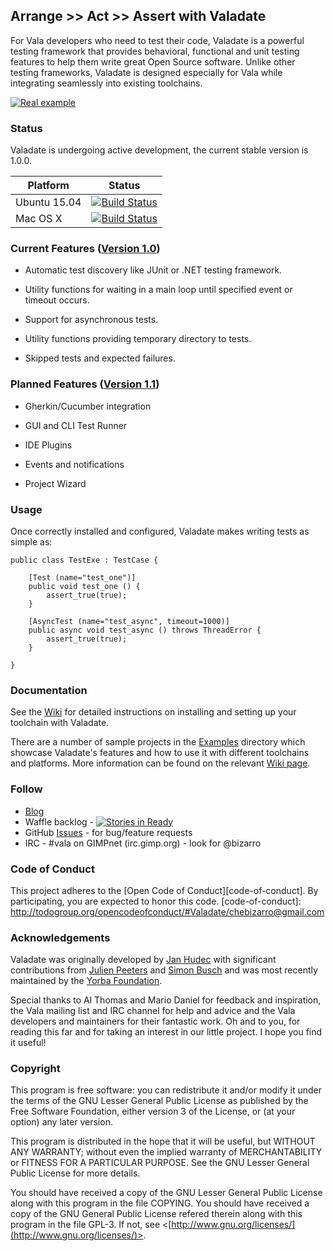 ## Arrange >> Act >> Assert with Valadate

For Vala developers who need to test their code, Valadate is a powerful testing framework that provides behavioral, functional and unit testing features to help them write great Open Source software. Unlike other testing frameworks, Valadate is designed especially for Vala while integrating seamlessly into existing toolchains.

[![Real example](https://github.com/chebizarro/valadate/wiki/images/valadate_screenshot.png)]()

### Status
Valadate is undergoing active development, the current stable version is 1.0.0.

| Platform | Status |
| --- | --- |
| Ubuntu  15.04 | [![Build Status](http://jenkins.valadate.org:8080/buildStatus/icon?job=Valadate-1.0.0)](http://jenkins.valadate.org:8080/job/Valadate-1.0.0/) |
| Mac OS X | [![Build Status](http://jenkins.valadate.org:8080/buildStatus/icon?job=Valadate-1.0.0 (Mac OSX))](http://jenkins.valadate.org:8080/job/Valadate-1.0.0%20(Mac%20OSX)/) |

### Current Features ([Version 1.0](https://github.com/chebizarro/valadate/milestones/Version%201.0.0))

  * Automatic test discovery like JUnit or .NET testing framework.

  * Utility functions for waiting in a main loop until specified event or
    timeout occurs.

  * Support for asynchronous tests.

  * Utility functions providing temporary directory to tests.

  * Skipped tests and expected failures.
  
### Planned Features ([Version 1.1](https://github.com/chebizarro/valadate/milestones/Version%201.1.0))

  * Gherkin/Cucumber integration
  
  * GUI and CLI Test Runner
  
  * IDE Plugins
  
  * Events and notifications
  
  * Project Wizard

### Usage

Once correctly installed and configured, Valadate makes writing tests as simple as:

```vala
public class TestExe : TestCase {
	
	[Test (name="test_one")]
	public void test_one () {
		assert_true(true);
	}

	[AsyncTest (name="test_async", timeout=1000)]
	public async void test_async () throws ThreadError {
		assert_true(true);
	}
	
}
```

### Documentation

See the [Wiki](https://github.com/chebizarro/valadate/wiki) for detailed instructions on installing and setting up your toolchain with Valadate.

There are a number of sample projects in the [Examples](examples) directory which showcase Valadate's features and how to use it with different toolchains and platforms. More information can be found on the relevant [Wiki page](https://github.com/chebizarro/valadate/wiki).

### Follow

* [Blog](http://bit.ly/1UDpayV)
* Waffle backlog - [![Stories in Ready](https://badge.waffle.io/chebizarro/valadate.png?label=ready&title=Ready)](https://waffle.io/chebizarro/valadate)
* GitHub [Issues](https://github.com/chebizarro/valadate/issues) - for bug/feature requests
* IRC - #vala on GIMPnet (irc.gimp.org) - look for @bizarro

### Code of Conduct

This project adheres to the [Open Code of Conduct][code-of-conduct]. By participating, you are expected to honor this code.
[code-of-conduct]: http://todogroup.org/opencodeofconduct/#Valadate/chebizarro@gmail.com

### Acknowledgements

Valadate was originally developed by [Jan Hudec](bulb@ucw.cz) with significant contributions from [Julien Peeters](contact@julienpeeters.fr) and [Simon Busch](morphis@gravedo.de) and was most recently maintained by the [Yorba Foundation](http://yorba.org/).

Special thanks to Al Thomas and Mario Daniel for feedback and inspiration, the Vala mailing list and IRC channel for help and advice and the Vala developers and maintainers for their fantastic work. Oh and to you, for reading this far and for taking an interest in our little project. I hope you find it useful!

### Copyright

This program is free software: you can redistribute it and/or modify
it under the terms of the GNU Lesser General Public License as published
by the Free Software Foundation, either version 3 of the License, or (at
your option) any later version.

This program is distributed in the hope that it will be useful,
but WITHOUT ANY WARRANTY; without even the implied warranty of
MERCHANTABILITY or FITNESS FOR A PARTICULAR PURPOSE.  See the
GNU Lesser General Public License for more details.

You should have received a copy of the GNU Lesser General Public License
along with this program in the file COPYING.  You should have received
a copy of the GNU General Public License refered therein along with this
program in the file GPL-3.  If not, see <[http://www.gnu.org/licenses/](http://www.gnu.org/licenses/)>.

